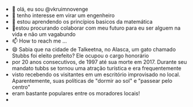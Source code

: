 - 👋 olá, eu sou @vkruimnovenge
- 👀 tenho interesse em virar um engenheiro
- 🌱 estou aprendendo os princípios basicos da matemática
- 💞️estou procurando colaborar com meu futuro para eu ser alguem na vida e não um vagabundo
- 📫 How to reach me ...
- 😄 Sabia que na cidade de Talkeetna, no Alasca, um gato chamado Stubbs foi eleito prefeito? Ele ocupou o cargo honorário
-  por 20 anos consecutivos, de 1997 até sua morte em 2017. Durante seu mandato tubbs se tornou uma atração turística e era frequentemente
-  visto recebendo os visitantes em um escritório improvisado no local. Aparentemente, suas políticas de "dormir ao sol" e "passear pelo centro"
-   eram bastante populares entre os moradores locais!
-

<!---
vkruimnovenge/vkruimnovenge is a ✨ special ✨ repository because its `README.md` (this file) appears on your GitHub profile.
You can click the Preview link to take a look at your changes.
--->
